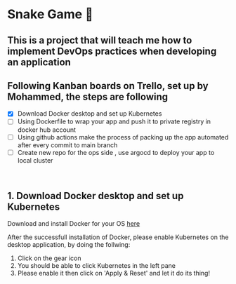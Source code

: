 # Snake Game 🐍

## This is a project that will teach me how to implement DevOps practices when developing an application

## Following Kanban boards on Trello, set up by Mohammed, the steps are following

- [x] Download Docker desktop and set up Kubernetes
- [ ] Using Dockerfile to wrap your app and push it to private registry in docker hub account
- [ ] Using github actions make the process of packing up the app automated after every commit to main branch
- [ ] Create new repo for the ops side , use argocd to deploy your app to local cluster

&nbsp;

## **1. Download Docker desktop and set up Kubernetes**

Download and install Docker for your OS [here](https://www.docker.com/)

After the successfull installation of Docker, please enable Kubernetes on the desktop application, by doing the follwing:

  1. Click on the gear icon
  2. You should be able to click Kubernetes in the left pane
  3. Please enable it then click on 'Apply & Reset' and let it do its thing!
